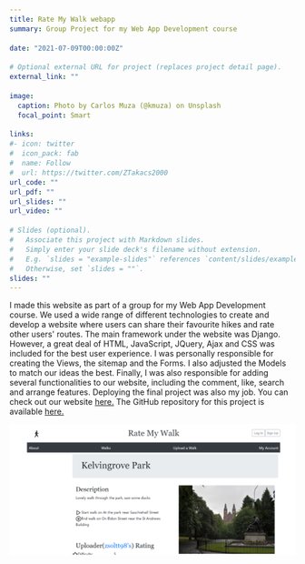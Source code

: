 ```yaml
---
title: Rate My Walk webapp
summary: Group Project for my Web App Development course

date: "2021-07-09T00:00:00Z"

# Optional external URL for project (replaces project detail page).
external_link: ""

image:
  caption: Photo by Carlos Muza (@kmuza) on Unsplash
  focal_point: Smart

links:
#- icon: twitter
#  icon_pack: fab
#  name: Follow
#  url: https://twitter.com/ZTakacs2000
url_code: ""
url_pdf: ""
url_slides: ""
url_video: ""

# Slides (optional).
#   Associate this project with Markdown slides.
#   Simply enter your slide deck's filename without extension.
#   E.g. `slides = "example-slides"` references `content/slides/example-slides.md`.
#   Otherwise, set `slides = ""`.
slides: ""
---
```


I made this website as part of a group for my Web App Development course. We used a wide range of different technologies to create and develop a website where users can share their favourite hikes and rate other users' routes. The main framework under the website was Django. However, a great deal of HTML, JavaScript, JQuery, Ajax and CSS was included for the best user experience.
I was personally responsible for creating the Views, the sitemap and the Forms. I also adjusted the Models to match our ideas the best. Finally, I was also responsible for adding several functionalities to our website, including the comment, like, search and arrange features. Deploying the final project was also my job.
You can check out our website <a href="http://team8f.pythonanywhere.com/RateMyWalk/">here.</a> The GitHub repository for this project is available <a href="https://github.com/JamesSharma04/RateMyWalk">here.</a>

<img src="rmw.png">

